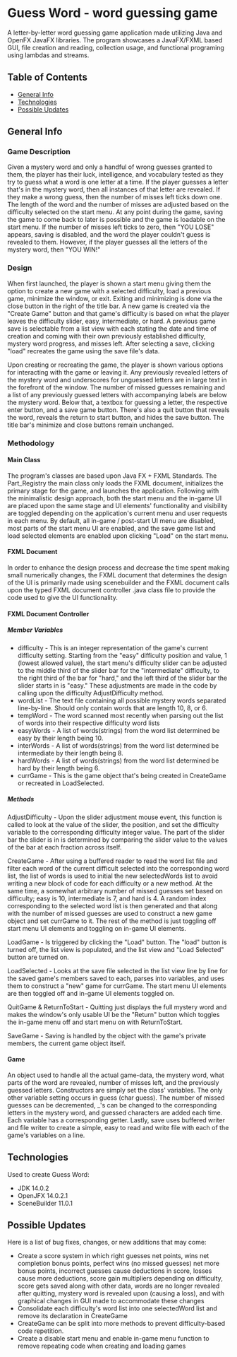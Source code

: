# Guess Word - word guessing game
A letter-by-letter word guessing game application made utilizing Java and OpenFX JavaFX libraries. The program showcases a JavaFX/FXML based GUI, file creation and reading, collection usage, and functional programing using lambdas and streams.

## Table of Contents
* [General Info](#general-info)
* [Technologies](#technologies)
* [Possible Updates](#possible-updates)

## General Info

### Game Description
Given a mystery word and only a handful of wrong guesses granted to them, the player has their luck, intelligence, and vocabulary tested as they try to guess what a word is one letter at a time. If the player guesses a letter that's in the mystery word, then all instances of that letter are revealed. If they make a wrong guess, then the number of misses left ticks down one. The length of the word and the number of misses are adjusted based on the difficulty selected on the start menu. At any point during the game, saving the game to come back to later is possible and the game is loadable on the start menu. If the number of misses left ticks to zero, then "YOU LOSE" appears, saving is disabled, and the word the player couldn't guess is revealed to them. However, if the player guesses all the letters of the mystery word, then "YOU WIN!"
### Design
When first launched, the player is shown a start menu giving them the option to create a new game with a selected difficulty, load a previous game, minimize the window, or exit. Exiting and minimizing is done via the close button in the right of the title bar. A new game is created via the "Create Game" button and that game's difficulty is based on what the player leaves the difficulty slider, easy, intermediate, or hard. A previous game save is selectable from a list view with each stating the date and time of creation and coming with their own previously established difficulty, mystery word progress, and misses left. After selecting a save, clicking "load" recreates the game using the save file's data.

Upon creating or recreating the game, the player is shown various options for interacting with the game or leaving it. Any previously revealed letters of the mystery word and underscores for unguessed letters are in large text in the forefront of the window. The number of missed guesses remaining and a list of any previously guessed letters with accompanying labels are below the mystery word. Below that, a textbox for guessing a letter, the respective enter button, and a save game button. There's also a quit button that reveals the word, reveals the return to start button, and hides the save button. The title bar's minimize and close buttons remain unchanged.
### Methodology
#### Main Class
The program's classes are based upon Java FX + FXML Standards. The Part_Registry the main class only loads the FXML document, initializes the primary stage for the game, and launches the application. Following with the minimalistic design approach, both the start menu and the in-game UI are placed upon the same stage and UI elements' functionality and visibility are toggled depending on the application's current menu and user requests in each menu. By default, all in-game / post-start UI menu are disabled, most parts of the start menu UI are enabled, and the save game list and load selected elements are enabled upon clicking "Load" on the start menu.
#### FXML Document
In order to enhance the design process and decrease the time spent making small numerically changes, the FXML document that determines the design of the UI is primarily made using scenebuilder and the FXML document calls upon the typed FXML document controller .java class file to provide the code used to give the UI functionality.

#### FXML Document Controller
##### Member Variables
* difficulty - This is an integer representation of the game's current difficulty setting. Starting from the "easy" difficulty position and value, 1 (lowest allowed value), the start menu's difficulty slider can be adjusted to the middle third of the slider bar for the "intermediate" difficulty, to the right third of the bar for "hard," and the left third of the slider bar the slider starts in is "easy." These adjustments are made in the code by calling upon the difficulty AdjustDifficulty method.
* wordList - The text file containing all possible mystery words separated line-by-line. Should only contain words that are length 10, 8, or 6.
* tempWord - The word scanned most recently when parsing out the list of words into their respective difficulty word lists
* easyWords - A list of words(strings) from the word list determined be easy by their length being 10.
* interWords - A list of words(strings) from the word list determined be intermediate by their length being 8.
* hardWords - A list of words(strings) from the word list determined be hard by their length being 6.
* currGame - This is the game object that's being created in CreateGame or recreated in LoadSelected.

##### Methods
AdjustDifficulty - Upon the slider adjustment mouse event, this function is called to look at the value of the slider, the position, and set the difficulty variable to the corresponding difficulty integer value. The part of the slider bar the slider is in is determined by comparing the slider value to the values of the bar at each fraction across itself.

CreateGame - After using a buffered reader to read the word list file and filter each word of the current difficult selected into the corresponding word list, the list of words is used to initial the new selectedWords list to avoid writing a new block of code for each difficulty or a new method. At the same time, a somewhat arbitrary number of missed guesses set based on difficulty; easy is 10, intermediate is 7, and hard is 4. A random index corresponding to the selected word list is then generated and that along with the number of missed guesses are used to construct a new game object and set currGame to it. The rest of the method is just toggling off start menu UI elements and toggling on in-game UI elements.

LoadGame - Is triggered by clicking the "Load" button. The "load" button is turned off, the list view is populated, and the list view and "Load Selected" button are turned on.

LoadSelected - Looks at the save file selected in the list view line by line for the saved game's members saved to each, parses into variables, and uses them to construct a "new" game for currGame. The start menu UI elements are then toggled off and in-game UI elements toggled on.

QuitGame & ReturnToStart - Quitting just displays the full mystery word and makes the window's only usable UI be the "Return" button which toggles the in-game menu off and start menu on with ReturnToStart.

SaveGame - Saving is handled by the object with the game's private members, the current game object itself.

#### Game
An object used to handle all the actual game-data, the mystery word, what parts of the word are revealed, number of misses left, and the previously guessed letters. Constructors are simply set the class' variables. The only other variable setting occurs in guess (char guess). The number of missed guesses can be decremented, _'s can be changed to the corresponding letters in the mystery word, and guessed characters are added each time. Each variable has a corresponding getter. Lastly, save uses buffered writer and file writer to create a simple, easy to read and write file with each of the game's variables on a line.

## Technologies
Used to create Guess Word:
* JDK 14.0.2
* OpenJFX 14.0.2.1
* SceneBuilder 11.0.1

## Possible Updates
Here is a list of bug fixes, changes, or new additions that may come:
* Create a score system in which right guesses net points, wins net completion bonus points, perfect wins (no missed guesses) net more bonus points, incorrect guesses cause deductions in score, losses cause more deductions, score gain multipliers depending on difficulty, score gets saved along with other data, words are no longer revealed after quitting, mystery word is revealed upon (causing a loss), and with graphical changes in GUI made to accommodate these changes
* Consolidate each difficulty's word list into one selectedWord list and remove its declaration in CreateGame
* CreateGame can be split into more methods to prevent difficulty-based code repetition.
* Create a disable start menu and enable in-game menu function to remove repeating code when creating and loading games